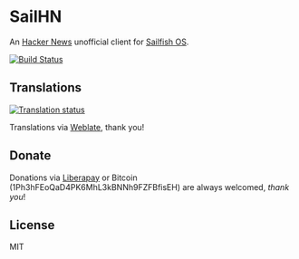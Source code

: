 # SailHN

An [Hacker News](https://news.ycombinator.com/) unofficial client for [Sailfish OS](https://sailfishos.org).

[![Build Status](https://gitlab.com/ilpianista/harbour-SailHN/badges/master/pipeline.svg)](https://gitlab.com/ilpianista/harbour-SailHN/pipelines)

## Translations

[![Translation status](https://hosted.weblate.org/widgets/harbour-sailhn/-/svg-badge.svg)](https://hosted.weblate.org/engage/harbour-sailhn/?utm_source=widget)

Translations via [Weblate](https://hosted.weblate.org/projects/harbour-sailhn/), thank you!

## Donate

Donations via [Liberapay](https://liberapay.com/ilpianista) or Bitcoin (1Ph3hFEoQaD4PK6MhL3kBNNh9FZFBfisEH) are always welcomed, _thank you_!

## License

MIT
